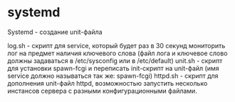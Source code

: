 # systemd
Systemd - создание unit-файла

log.sh - скрипт для service, который будет раз в 30 секунд мониторить лог на предмет наличия ключевого слова (файл лога и ключевое слово должны задаваться в /etc/sysconfig или в /etc/default)
unit.sh - скрипт для установки spawn-fcgi и переписать init-скрипт на unit-файл (имя service должно называться так же: spawn-fcgi)
httpd.sh - скрипт для дополнения unit-файл httpd, возможностью запустить несколько инстансов сервера с разными конфигурационными файлами.
